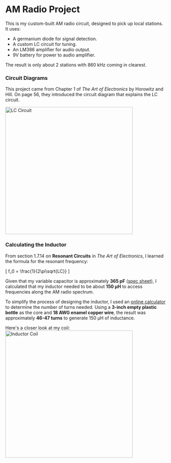 # AM Radio Project

This is my custom-built AM radio circuit, designed to pick up local stations. It uses:

- A germanium diode for signal detection.
- A custom LC circuit for tuning.
- An LM386 amplifier for audio output.
- 9V battery for power to audio amplifier.

The result is only about 2 stations with 860 kHz coming in clearest. 

### Circuit Diagrams
This project came from Chapter 1 of *The Art of Electronics* by Horowitz and Hill. On page 56, they introduced the circuit diagram that explains the LC circuit.

<img src="media/IMG_8498.HEIC" alt="LC Circuit" width="400">

### Calculating the Inductor

From section 1.7.14 on **Resonant Circuits** in *The Art of Electronics*, I learned the formula for the resonant frequency:

\[
f_0 = \frac{1}{2\pi\sqrt{LC}}
\]

Given that my variable capacitor is approximately **365 pF** ([spec sheet](https://www.tubesandmore.com/products/capacitor-365pf-variable-single-section)), I calculated that my inductor needed to be about **150 µH** to access frequencies along the AM radio spectrum.

To simplify the process of designing the inductor, I used an [online calculator](http://www.circuits.dk/calculator_single_layer_aircore.htm) to determine the number of turns needed. Using a **3-inch empty plastic bottle** as the core and **18 AWG enamel copper wire**, the result was approximately **46-47 turns** to generate 150 µH of inductance.

Here's a closer look at my coil:
<img src="media/coil_image.jpg" alt="Inductor Coil" width="400">


